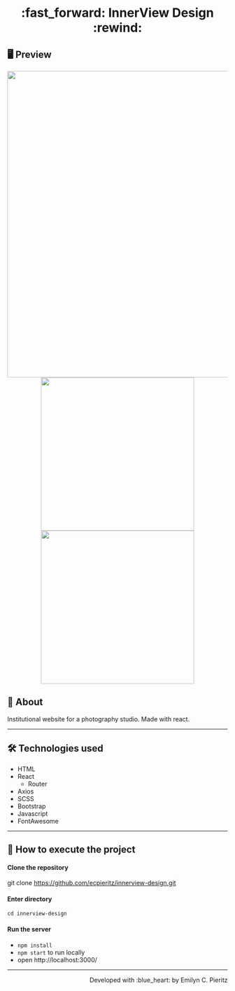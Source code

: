 <h1 align = "center"> :fast_forward: InnerView Design :rewind: </h1>

## 🖥 Preview
<p align = "center">
  <img src = "x" width = "700" height = "auto">
  <img src = "x" width = "350" height = "auto">
  <img src = "x" width = "350" height = "auto">
</p>

## 📖 About
<p>Institutional website for a photography studio. Made with react.</p>

---

## 🛠 Technologies used
- HTML
- React
  - Router
- Axios
- SCSS
- Bootstrap
- Javascript
- FontAwesome

---

## 🚀 How to execute the project
#### Clone the repository
git clone https://github.com/ecpieritz/innerview-design.git

#### Enter directory
`cd innerview-design`

#### Run the server
- `npm install`
- `npm start` to run locally
- open http://localhost:3000/ 

---
<p align = "right">Developed with :blue_heart: by Emilyn C. Pieritz</p>
